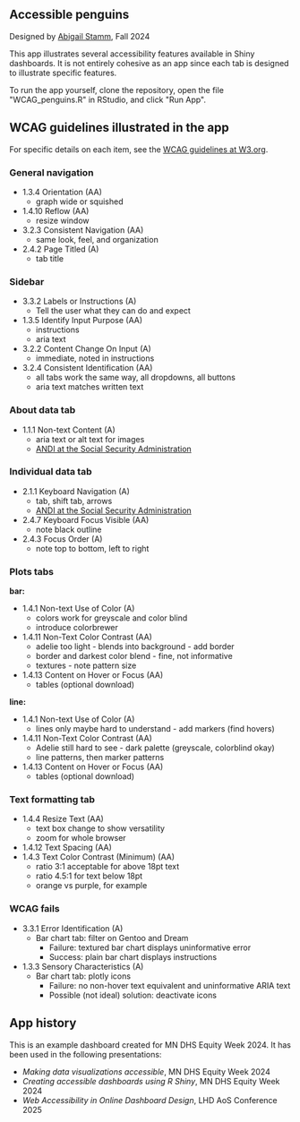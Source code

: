 ## Accessible penguins

Designed by [Abigail Stamm](https://github.com/ajstamm), Fall 2024

This app illustrates several accessibility features available in Shiny dashboards. It is not entirely cohesive as an app since each tab is designed to illustrate specific features.

To run the app yourself, clone the repository, open the file "WCAG_penguins.R" in RStudio, and click "Run App".

## WCAG guidelines illustrated in the app

For specific details on each item, see the 
[WCAG guidelines at W3.org](https://www.w3.org/WAI/WCAG22/quickref/).

### General navigation

* 1.3.4 Orientation (AA)
    - graph wide or squished
* 1.4.10 Reflow (AA)
    - resize window
* 3.2.3 Consistent Navigation (AA)
    - same look, feel, and organization
* 2.4.2 Page Titled (A) 
    - tab title

### Sidebar

* 3.3.2 Labels or Instructions (A)
    - Tell the user what they can do and expect
* 1.3.5 Identify Input Purpose (AA) 
    - instructions
    - aria text
* 3.2.2 Content Change On Input (A) 
    - immediate, noted in instructions
* 3.2.4 Consistent Identification (AA)
    - all tabs work the same way, all dropdowns, all buttons
    - aria text matches written text

### About data tab

* 1.1.1 Non-text Content (A) 
    - aria text or alt text for images
    - [ANDI at the Social Security Administration](https://www.ssa.gov/accessibility/andi/help/install.html)

### Individual data tab

* 2.1.1 Keyboard Navigation (A) 
    - tab, shift tab, arrows
    - [ANDI at the Social Security Administration](https://www.ssa.gov/accessibility/andi/help/install.html)
* 2.4.7 Keyboard Focus Visible (AA)
    - note black outline
* 2.4.3 Focus Order (A) 
    - note top to bottom, left to right

### Plots tabs

**bar:**

* 1.4.1 Non-text Use of Color (A) 
    - colors work for greyscale and color blind
    - introduce colorbrewer
* 1.4.11 Non-Text Color Contrast (AA)
    - adelie too light - blends into background - add border
    - border and darkest color blend - fine, not informative
    - textures - note pattern size
* 1.4.13 Content on Hover or Focus (AA)
    - tables (optional download)

**line:**

* 1.4.1 Non-text Use of Color (A) 
    - lines only maybe hard to understand - add markers (find hovers)
* 1.4.11 Non-Text Color Contrast (AA)
    - Adelie still hard to see - dark palette (greyscale, colorblind okay)
    - line patterns, then marker patterns
* 1.4.13 Content on Hover or Focus (AA)
    - tables (optional download)

### Text formatting tab

* 1.4.4 Resize Text (AA)
    - text box change to show versatility
    - zoom for whole browser
* 1.4.12 Text Spacing (AA)
* 1.4.3 Text Color Contrast (Minimum) (AA) 
    - ratio 3:1 acceptable for above 18pt text
    - ratio 4.5:1 for text below 18pt
    - orange vs purple, for example

### WCAG fails

* 3.3.1 Error Identification (A)
  - Bar chart tab: filter on Gentoo and Dream
    - Failure: textured bar chart displays uninformative error
    - Success: plain bar chart displays instructions
* 1.3.3 Sensory Characteristics (A)
  - Bar chart tab: plotly icons
    - Failure: no non-hover text equivalent and uninformative ARIA text
    - Possible (not ideal) solution: deactivate icons

## App history

This is an example dashboard created for MN DHS Equity Week 2024. It has been used in the following presentations:

- *Making data visualizations accessible*, MN DHS Equity Week 2024
- *Creating accessible dashboards using R Shiny*, MN DHS Equity Week 2024
- *Web Accessibility in Online Dashboard Design*, LHD AoS Conference 2025




